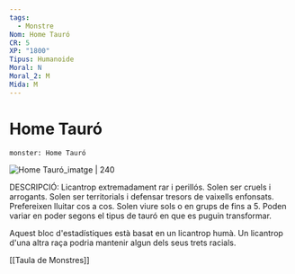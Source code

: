 ```yaml
---
tags:
  - Monstre
Nom: Home Tauró
CR: 5
XP: "1800"
Tipus: Humanoide
Moral: N
Moral_2: M
Mida: M
---
```

# Home Tauró

```statblock
monster: Home Tauró
```

![Home Tauró_imatge | 240](https://static.wikia.nocookie.net/realm-of-midgard/images/e/e1/PF_Wereshark.jpg/revision/latest?cb=20150630220203)

DESCRIPCIÓ: 
Licantrop extremadament rar i perillós. Solen ser cruels i arrogants. Solen ser territorials i defensar tresors de vaixells enfonsats. Prefereixen lluitar cos a cos. Solen viure sols o en grups de fins a 5. Poden variar en poder segons el tipus de tauró en que es puguin transformar.

Aquest bloc d'estadístiques està basat en un licantrop humà. Un licantrop d'una altra raça podria mantenir algun dels seus trets racials.

[[Taula de Monstres]]